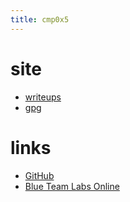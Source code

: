 ```yaml
---
title: cmp0x5
---
```


# site
- [writeups](/blogs/test.html)
- [gpg](./assets/cmp0x5.asc)

# links
- [GitHub](https://github.com/cmp0x5)
- [Blue Team Labs Online](https://blueteamlabs.online/public/user/08135998a2656a4da8fa1e)